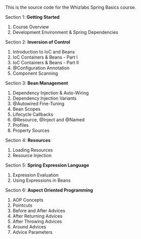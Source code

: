This is the source code for the Whizlabs Spring Basics course.

Section 1: **Getting Started**
1. Course Overview
2. Development Environment & Spring Dependencies

Section 2: **Inversion of Control**
1. Introduction to IoC and Beans
2. IoC Containers & Beans - Part I
3. IoC Containers & Beans - Part II
4. @Configuration Annotation
5. Component Scanning

Section 3: **Bean Management**
1. Dependency Injection & Auto-Wiring
2. Dependency Injection Variants
3. @Autowired Fine-Tuning
4. Bean Scopes
5. Lifecycle Callbacks
6. @Resource, @Inject and @Named
7. Profiles
8. Property Sources

Section 4: **Resources**
1. Loading Resources
2. Resource Injection

Section 5: **Spring Expression Language**
1. Expression Evaluation
2. Using Expressions in Beans

Section 6: **Aspect Oriented Programming**
1. AOP Concepts
2. Pointcuts
3. Before and After Advices
4. After Returning Advices
5. After Throwing Advices
6. Around Advices
7. Advice Parameters